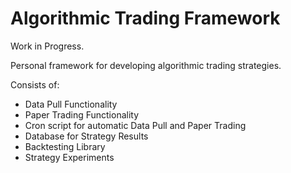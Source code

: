 # Algorithmic Trading Framework

Work in Progress.

Personal framework for developing algorithmic trading strategies.

Consists of:

- Data Pull Functionality
- Paper Trading Functionality
- Cron script for automatic Data Pull and Paper Trading
- Database for Strategy Results
- Backtesting Library
- Strategy Experiments


